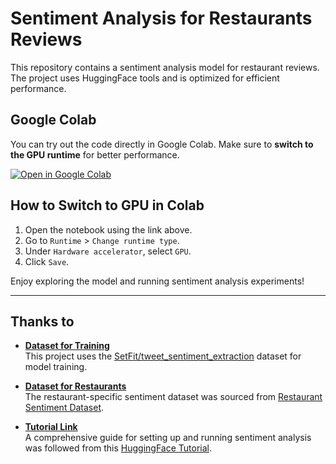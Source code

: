 # Sentiment Analysis for Restaurants Reviews

This repository contains a sentiment analysis model for restaurant reviews. The project uses HuggingFace tools and is optimized for efficient performance.

## Google Colab

You can try out the code directly in Google Colab. Make sure to **switch to the GPU runtime** for better performance.

[![Open in Google Colab](https://colab.research.google.com/assets/colab-badge.svg)]([https://colab.research.google.com/github/your_username/sentiment-analysis-restaurant/blob/main/your_notebook.ipynb](https://colab.research.google.com/drive/1_HMjljRNCRO9uuyKaIjQKfpdZRgyXf_c#scrollTo=d-SjZ4Vs7S9y))

## How to Switch to GPU in Colab

1. Open the notebook using the link above.
2. Go to `Runtime` > `Change runtime type`.
3. Under `Hardware accelerator`, select `GPU`.
4. Click `Save`.

Enjoy exploring the model and running sentiment analysis experiments!

---

## Thanks to

- **[Dataset for Training](https://huggingface.co/datasets/SetFit/tweet_sentiment_extraction?row=2)**  
  This project uses the [SetFit/tweet_sentiment_extraction](https://huggingface.co/datasets/SetFit/tweet_sentiment_extraction?row=2) dataset for model training.


- **[Dataset for Restaurants](https://www.kaggle.com/datasets/joebeachcapital/restaurant-reviews)**  
  The restaurant-specific sentiment dataset was sourced from [Restaurant Sentiment Dataset](https://www.kaggle.com/datasets/joebeachcapital/restaurant-reviews).

- **[Tutorial Link](https://huggingface.co/blog/sentiment-analysis-python)**  
  A comprehensive guide for setting up and running sentiment analysis was followed from this [HuggingFace Tutorial](https://huggingface.co/blog/sentiment-analysis-python).
